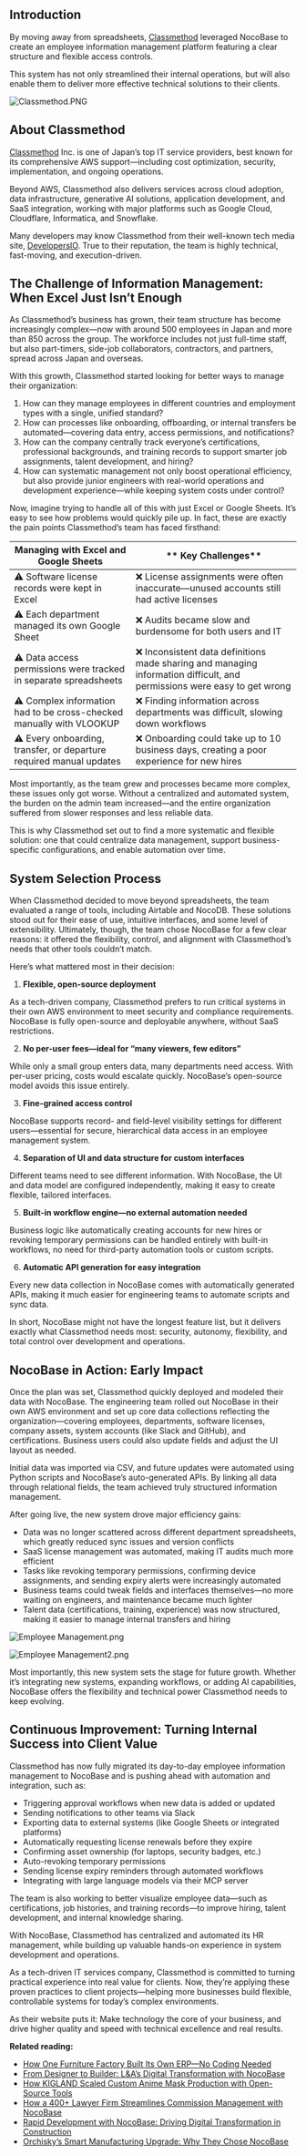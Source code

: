 ## Introduction

By moving away from spreadsheets, [Classmethod](https://classmethod.jp/) leveraged NocoBase to create an employee information management platform featuring a clear structure and flexible access controls.

This system has not only streamlined their internal operations, but will also enable them to deliver more effective technical solutions to their clients.

![Classmethod.PNG](https://static-docs.nocobase.com/Classmethod-o0zgj9.PNG)

## About Classmethod

[Classmethod](https://classmethod.jp/) Inc. is one of Japan’s top IT service providers, best known for its comprehensive AWS support—including cost optimization, security, implementation, and ongoing operations.

Beyond AWS, Classmethod also delivers services across cloud adoption, data infrastructure, generative AI solutions, application development, and SaaS integration, working with major platforms such as Google Cloud, Cloudflare, Informatica, and Snowflake.

Many developers may know Classmethod from their well-known tech media site, [DevelopersIO](https://dev.classmethod.jp/). True to their reputation, the team is highly technical, fast-moving, and execution-driven.

## The Challenge of Information Management: When Excel Just Isn’t Enough

As Classmethod’s business has grown, their team structure has become increasingly complex—now with around 500 employees in Japan and more than 850 across the group. The workforce includes not just full-time staff, but also part-timers, side-job collaborators, contractors, and partners, spread across Japan and overseas.

With this growth, Classmethod started looking for better ways to manage their organization:

1. How can they manage employees in different countries and employment types with a single, unified standard?
2. How can processes like onboarding, offboarding, or internal transfers be automated—covering data entry, access permissions, and notifications?
3. How can the company centrally track everyone’s certifications, professional backgrounds, and training records to support smarter job assignments, talent development, and hiring?
4. How can systematic management not only boost operational efficiency, but also provide junior engineers with real-world operations and development experience—while keeping system costs under control?

Now, imagine trying to handle all of this with just Excel or Google Sheets. It’s easy to see how problems would quickly pile up. In fact, these are exactly the pain points Classmethod’s team has faced firsthand:


| **Managing with Excel and Google Sheets**                              | ** Key Challenges**                                                                                                      |
| ---------------------------------------------------------------------- | ------------------------------------------------------------------------------------------------------------------------ |
| ⚠️ Software license records were kept in Excel                       | ❌ License assignments were often inaccurate—unused accounts still had active licenses                                  |
| ⚠️ Each department managed its own Google Sheet                      | ❌ Audits became slow and burdensome for both users and IT                                                               |
| ⚠️ Data access permissions were tracked in separate spreadsheets     | ❌ Inconsistent data definitions made sharing and managing information difficult, and permissions were easy to get wrong |
| ⚠️ Complex information had to be cross-checked manually with VLOOKUP | ❌ Finding information across departments was difficult, slowing down workflows                                          |
| ⚠️ Every onboarding, transfer, or departure required manual updates  | ❌ Onboarding could take up to 10 business days, creating a poor experience for new hires                                |

Most importantly, as the team grew and processes became more complex, these issues only got worse. Without a centralized and automated system, the burden on the admin team increased—and the entire organization suffered from slower responses and less reliable data.

This is why Classmethod set out to find a more systematic and flexible solution: one that could centralize data management, support business-specific configurations, and enable automation over time.

## System Selection Process

When Classmethod decided to move beyond spreadsheets, the team evaluated a range of tools, including Airtable and NocoDB. These solutions stood out for their ease of use, intuitive interfaces, and some level of extensibility. Ultimately, though, the team chose NocoBase for a few clear reasons: it offered the flexibility, control, and alignment with Classmethod’s needs that other tools couldn’t match.

Here’s what mattered most in their decision:

1. **Flexible, open-source deployment**

As a tech-driven company, Classmethod prefers to run critical systems in their own AWS environment to meet security and compliance requirements. NocoBase is fully open-source and deployable anywhere, without SaaS restrictions.

2. **No per-user fees—ideal for “many viewers, few editors”**

While only a small group enters data, many departments need access. With per-user pricing, costs would escalate quickly. NocoBase’s open-source model avoids this issue entirely.

3. **Fine-grained access control**

NocoBase supports record- and field-level visibility settings for different users—essential for secure, hierarchical data access in an employee management system.

4. **Separation of UI and data structure for custom interfaces**

Different teams need to see different information. With NocoBase, the UI and data model are configured independently, making it easy to create flexible, tailored interfaces.

5. **Built-in workflow engine—no external automation needed**

Business logic like automatically creating accounts for new hires or revoking temporary permissions can be handled entirely with built-in workflows, no need for third-party automation tools or custom scripts.

6. **Automatic API generation for easy integration**

Every new data collection in NocoBase comes with automatically generated APIs, making it much easier for engineering teams to automate scripts and sync data.

In short, NocoBase might not have the longest feature list, but it delivers exactly what Classmethod needs most: security, autonomy, flexibility, and total control over development and operations.

## NocoBase in Action: Early Impact

Once the plan was set, Classmethod quickly deployed and modeled their data with NocoBase. The engineering team rolled out NocoBase in their own AWS environment and set up core data collections reflecting the organization—covering employees, departments, software licenses, company assets, system accounts (like Slack and GitHub), and certifications. Business users could also update fields and adjust the UI layout as needed.

Initial data was imported via CSV, and future updates were automated using Python scripts and NocoBase’s auto-generated APIs. By linking all data through relational fields, the team achieved truly structured information management.

After going live, the new system drove major efficiency gains:

* Data was no longer scattered across different department spreadsheets, which greatly reduced sync issues and version conflicts
* SaaS license management was automated, making IT audits much more efficient
* Tasks like revoking temporary permissions, confirming device assignments, and sending expiry alerts were increasingly automated
* Business teams could tweak fields and interfaces themselves—no more waiting on engineers, and maintenance became much lighter
* Talent data (certifications, training, experience) was now structured, making it easier to manage internal transfers and hiring

![Employee Management.png](https://static-docs.nocobase.com/image_1-93c06z.png)

![Employee Management2.png](https://static-docs.nocobase.com/image_2-i5s50v.png)

Most importantly, this new system sets the stage for future growth. Whether it’s integrating new systems, expanding workflows, or adding AI capabilities, NocoBase offers the flexibility and technical power Classmethod needs to keep evolving.

## Continuous Improvement: Turning Internal Success into Client Value

Classmethod has now fully migrated its day-to-day employee information management to NocoBase and is pushing ahead with automation and integration, such as:

* Triggering approval workflows when new data is added or updated
* Sending notifications to other teams via Slack
* Exporting data to external systems (like Google Sheets or integrated platforms)
* Automatically requesting license renewals before they expire
* Confirming asset ownership (for laptops, security badges, etc.)
* Auto-revoking temporary permissions
* Sending license expiry reminders through automated workflows
* Integrating with large language models via their MCP server

The team is also working to better visualize employee data—such as certifications, job histories, and training records—to improve hiring, talent development, and internal knowledge sharing.

With NocoBase, Classmethod has centralized and automated its HR management, while building up valuable hands-on experience in system development and operations.

As a tech-driven IT services company, Classmethod is committed to turning practical experience into real value for clients. Now, they’re applying these proven practices to client projects—helping more businesses build flexible, controllable systems for today’s complex environments.

As their website puts it: Make technology the core of your business, and drive higher quality and speed with technical excellence and real results.

**Related reading:**

* [How One Furniture Factory Built Its Own ERP—No Coding Needed](https://www.nocobase.com/en/blog/olmon)
* [From Designer to Builder: L&A’s Digital Transformation with NocoBase](https://www.nocobase.com/en/blog/l-a)
* [How KIGLAND Scaled Custom Anime Mask Production with Open-Source Tools](https://www.nocobase.com/en/blog/kigland)
* [How a 400+ Lawyer Firm Streamlines Commission Management with NocoBase](https://www.nocobase.com/en/blog/how-400-lawyer-firm-streamlines-commission-management-with-nocobase)
* [Rapid Development with NocoBase: Driving Digital Transformation in Construction](https://www.nocobase.com/en/blog/rapid-development-with-nocobase)
* [Orchisky’s Smart Manufacturing Upgrade: Why They Chose NocoBase](https://www.nocobase.com/en/blog/Orchisky)
